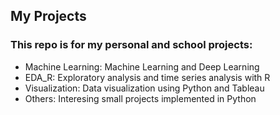 ## My Projects
### This repo is for my personal and school projects:
- Machine Learning: Machine Learning and Deep Learning
- EDA_R: Exploratory analysis and time series analysis with R
- Visualization: Data visualization using Python and Tableau
- Others: Interesing small projects implemented in Python
